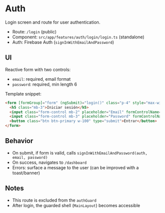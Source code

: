 # Auth

Login screen and route for user authentication.

- Route: `/login` (public)
- Component: `src/app/features/auth/login/login.ts` (standalone)
- Auth: Firebase Auth (`signInWithEmailAndPassword`)

## UI

Reactive form with two controls:
- `email`: required, email format
- `password`: required, min length 6

Template snippet:
```html
<form [formGroup]="form" (ngSubmit)="login()" class="p-4" style="max-width:360px;margin:auto;">
  <h5 class="mb-3">Iniciar sesión</h5>
  <input class="form-control mb-2" placeholder="Email" formControlName="email" type="email" />
  <input class="form-control mb-3" placeholder="Password" formControlName="password" type="password" />
  <button class="btn btn-primary w-100" type="submit">Entrar</button>
</form>
```

## Behavior

- On submit, if form is valid, calls `signInWithEmailAndPassword(auth, email, password)`
- On success, navigates to `/dashboard`
- Errors: surface a message to the user (can be improved with a toast/banner)

## Notes

- This route is excluded from the `authGuard`
- After login, the guarded shell (`MainLayout`) becomes accessible
